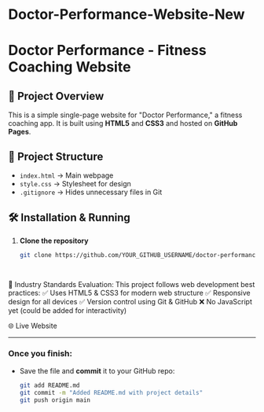 # Doctor-Performance-Website-New
# Doctor Performance - Fitness Coaching Website

## 🚀 Project Overview
This is a simple single-page website for "Doctor Performance," a fitness coaching app. It is built using **HTML5** and **CSS3** and hosted on **GitHub Pages**.

## 📂 Project Structure
- `index.html` → Main webpage  
- `style.css` → Stylesheet for design  
- `.gitignore` → Hides unnecessary files in Git  

## 🛠️ Installation & Running
1. **Clone the repository**  
   ```sh
   git clone https://github.com/YOUR_GITHUB_USERNAME/doctor-performance-website.git

  
📜 Industry Standards Evaluation: 
This project follows web development best practices:
✅ Uses HTML5 & CSS3 for modern web structure
✅ Responsive design for all devices
✅ Version control using Git & GitHub
❌ No JavaScript yet (could be added for interactivity)

🌐 Live Website


---

### **Once you finish:**
- Save the file and **commit** it to your GitHub repo:  
   ```sh
   git add README.md
   git commit -m "Added README.md with project details"
   git push origin main
